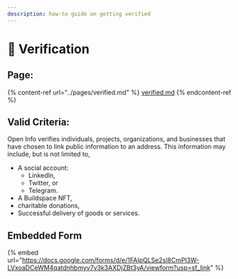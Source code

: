 ```yaml
---
description: how-to guide on getting verified
---
```


# 🙋 Verification

## Page:

{% content-ref url="../pages/verified.md" %}
[verified.md](../pages/verified.md)
{% endcontent-ref %}

## Valid Criteria:

Open Info verifies individuals, projects, organizations, and businesses that have chosen to link public information to an address. This information may include, but is not limited to,

* A social account:
  * LinkedIn,
  * Twitter, or
  * Telegram.
* A Buildspace NFT,
* charitable donations,
* Successful delivery of goods or services.

## Embedded Form

{% embed url="https://docs.google.com/forms/d/e/1FAIpQLSe2sl8CmPl3W-LVxoaDCeWM4qatdnhbmyv7v3k3AXDjZBt3yA/viewform?usp=sf_link" %}
